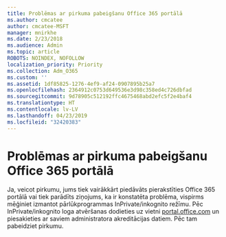 ```yaml
---
title: Problēmas ar pirkuma pabeigšanu Office 365 portālā
ms.author: cmcatee
author: cmcatee-MSFT
manager: mnirkhe
ms.date: 2/23/2018
ms.audience: Admin
ms.topic: article
ROBOTS: NOINDEX, NOFOLLOW
localization_priority: Priority
ms.collection: Adm_O365
ms.custom: ''
ms.assetid: 1df85825-1276-4ef9-af24-0907895b25a7
ms.openlocfilehash: 2364912c0753d649536e3d98c358ed4c726dbfad
ms.sourcegitcommit: 9d78905c512192ffc4675468abd2efc5f2e4baf4
ms.translationtype: HT
ms.contentlocale: lv-LV
ms.lasthandoff: 04/23/2019
ms.locfileid: "32420383"
---
```

# <a name="trouble-completing-a-purchase-in-the-office-365-portal"></a>Problēmas ar pirkuma pabeigšanu Office 365 portālā

Ja, veicot pirkumu, jums tiek vairākkārt piedāvāts pierakstīties Office 365 portālā vai tiek parādīts ziņojums, ka ir konstatēta problēma, vispirms mēģiniet izmantot pārlūkprogrammas InPrivate/inkognito režīmu. Pēc InPrivate/inkognito loga atvēršanas dodieties uz vietni [portal.office.com](https://portal.office.com) un piesakieties ar saviem administratora akreditācijas datiem. Pēc tam pabeidziet pirkumu. 
  

